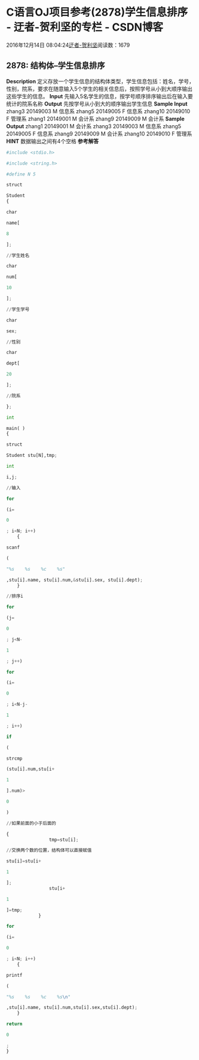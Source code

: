 
# C语言OJ项目参考(2878)学生信息排序 - 迂者-贺利坚的专栏 - CSDN博客

2016年12月14日 08:04:24[迂者-贺利坚](https://me.csdn.net/sxhelijian)阅读数：1679



## 2878: 结构体–学生信息排序
**Description**
定义存放一个学生信息的结构体类型，学生信息包括：姓名，学号，性别，院系，要求在随意输入5个学生的相关信息后，按照学号从小到大顺序输出这些学生的信息。
**Input**
先输入5名学生的信息，按学号顺序排序输出后在输入要统计的院系名称
**Output**
先按学号从小到大的顺序输出学生信息
**Sample Input**
zhang3    20149003    M    信息系
zhang5    20149005    F    信息系
zhang10    20149010    F    管理系
zhang1    20149001    M    会计系
zhang9    20149009    M    会计系
**Sample Output**
zhang1    20149001    M    会计系
zhang3    20149003    M    信息系
zhang5    20149005    F    信息系
zhang9    20149009    M    会计系
zhang10    20149010    F    管理系
**HINT**
数据输出之间有4个空格
**参考解答**
```python
#include <stdio.h>
```
```python
#include <string.h>
```
```python
#define N 5
```
```python
struct
```
```python
Student
{
```
```python
char
```
```python
name[
```
```python
8
```
```python
];
```
```python
//学生姓名
```
```python
char
```
```python
num[
```
```python
10
```
```python
];
```
```python
//学生学号
```
```python
char
```
```python
sex;
```
```python
//性别
```
```python
char
```
```python
dept[
```
```python
20
```
```python
];
```
```python
//院系
```
```python
};
```
```python
int
```
```python
main( )
{
```
```python
struct
```
```python
Student stu[N],tmp;
```
```python
int
```
```python
i,j;
```
```python
//输入
```
```python
for
```
```python
(i=
```
```python
0
```
```python
; i<N; i++)
    {
```
```python
scanf
```
```python
(
```
```python
"%s    %s    %c    %s"
```
```python
,stu[i].name, stu[i].num,&stu[i].sex, stu[i].dept);
    }
```
```python
//排序i
```
```python
for
```
```python
(j=
```
```python
0
```
```python
; j<N-
```
```python
1
```
```python
; j++)
```
```python
for
```
```python
(i=
```
```python
0
```
```python
; i<N-j-
```
```python
1
```
```python
; i++)
```
```python
if
```
```python
(
```
```python
strcmp
```
```python
(stu[i].num,stu[i+
```
```python
1
```
```python
].num)>
```
```python
0
```
```python
)
```
```python
//如果前面的小于后面的
```
```python
{
                tmp=stu[i];
```
```python
//交换两个数的位置，结构体可以直接赋值
```
```python
stu[i]=stu[i+
```
```python
1
```
```python
];
                stu[i+
```
```python
1
```
```python
]=tmp;
            }
```
```python
for
```
```python
(i=
```
```python
0
```
```python
; i<N; i++)
    {
```
```python
printf
```
```python
(
```
```python
"%s    %s    %c    %s\n"
```
```python
,stu[i].name, stu[i].num,stu[i].sex,stu[i].dept);
    }
```
```python
return
```
```python
0
```
```python
;
}
```

